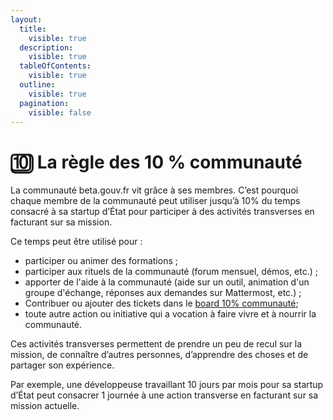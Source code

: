 ```yaml
---
layout:
  title:
    visible: true
  description:
    visible: true
  tableOfContents:
    visible: true
  outline:
    visible: true
  pagination:
    visible: false
---
```


# 🔟 La règle des 10 % communauté

La communauté beta.gouv.fr vit grâce à ses membres. C’est pourquoi chaque membre de la communauté peut utiliser jusqu’à 10% du temps consacré à sa startup d’État pour participer à des activités transverses en facturant sur sa mission.

Ce temps peut être utilisé pour :

* participer ou animer des formations ;
* participer aux rituels de la communauté (forum mensuel, démos, etc.) ;
* apporter de l'aide à la communauté (aide sur un outil, animation d'un groupe d'échange, réponses aux demandes sur Mattermost, etc.) ;
* Contribuer ou ajouter des tickets dans le [board 10% communauté](https://github.com/orgs/betagouv/projects/77);
* toute autre action ou initiative qui a vocation à faire vivre et à nourrir la communauté.

Ces activités transverses permettent de prendre un peu de recul sur la mission, de connaître d’autres personnes, d’apprendre des choses et de partager son expérience.

Par exemple, une développeuse travaillant 10 jours par mois pour sa startup d’État peut consacrer 1 journée à une action transverse en facturant sur sa mission actuelle.
